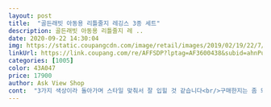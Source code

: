 ```yaml
---
layout: post 
title:  "골든래빗 아동용 리틀줄지 레깅스 3종 세트" 
description: 골든래빗 아동용 리틀줄지 레 ..
date: 2020-09-22 14:30:04 
img: https://static.coupangcdn.com/image/retail/images/2019/02/19/22/7/bea5016f-a85c-44db-8834-cf6da47396a3.jpg 
linkUrl: https://link.coupang.com/re/AFFSDP?lptag=AF3600438&subid=ahnPublicAsk&pageKey=189082233&itemId=539821285&vendorItemId=4411976032&traceid=V0-113-7f29d1e16613dc43 
categories: [1005] 
color: 43A047 
price: 17900 
author: Ask View Shop 
cont:  "3가지 색상이라 돌아가며 스타일 맞춰서 잘 입힐 것 같습니다<br/>구매한지는 좀 되었지만 최근에 날이 선선해져 오늘 바로 입혀봤는데 고무가 쨍쨍하고, 재질도 부드러운게 불편하지 않은지 편하게 잘 입고 있더라구요<br/>날이 선선해지면 입히려고 가격도 괜찮은 레깅스 구매하게 되었어요<br/>너무편하구신축성도 좋구 3살26개월울 딸래미 잘 입힐게요<br/>세탁해도 줄어들지 않으니 가성비 괜찮습니다만족해요<br/>여기꺼 마음에 들어서 잘 사입혀요^^<br/>여러모로 잘입을수 있을거 같네요 ㅎ<br/>올 해 4세 여아 키101cm 17kg 길이가 약간 길지만 접어서 입히면 되니 사이즈 괜찮네요<br/>재질도 부들부들하고 디자인도 너무 귀여워요<br/>한 철 입히기 좋은 거 같아요<br/>" 
---
```

